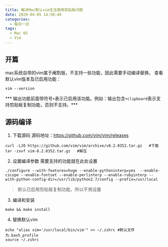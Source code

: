 ```yaml
---
title: 解决Mac默认vim无法使用剪贴板问题
date: 2020-04-05 14:50:49
categories:
  - 每日一记
tags:
  - Mac OS
  - Vim
---
```

## 开篇

mac系统自带的vim属于阉割版，不支持一些功能，因此需要手动编译替换。
查看默认vim版本及已启用功能：
``` shell
vim --version
```
*** 输出功能前面带符号`+`表示已启用该功能。例如：输出包含`+clipboard`表示支持剪贴板复制功能，否则不支持。***
<!--more -->
## 源码编译

1. 下载源码
源码地址：https://github.com/vim/vim/releases
``` shell
curl -LJO https://github.com/vim/vim/archive/v8.2.0352.tar.gz	#下载
tar -zxvf vim-8.2.0352.tar.gz	#解压
```

2. 设置编译参数
需要支持的功能就在此处设置
``` shell
./configure --with-features=huge --enable-pythoninterp=yes  --enable-cscope --enable-fontset --enable-perlinterp --enable-rubyinterp --with-python-config-dir=/usr/lib/python2.7/config --prefix=/usr/local
```
> 默认已启用剪贴板复制功能，所以不用设置

3. 编译和安装
``` shell
make && make install
```

4. 替换默认vim
``` shell
echo "alias vim='/usr/local/bin/vim'" >> ~/.zshrc #默认文件为.bash_profile
source ~/.zshrc
```